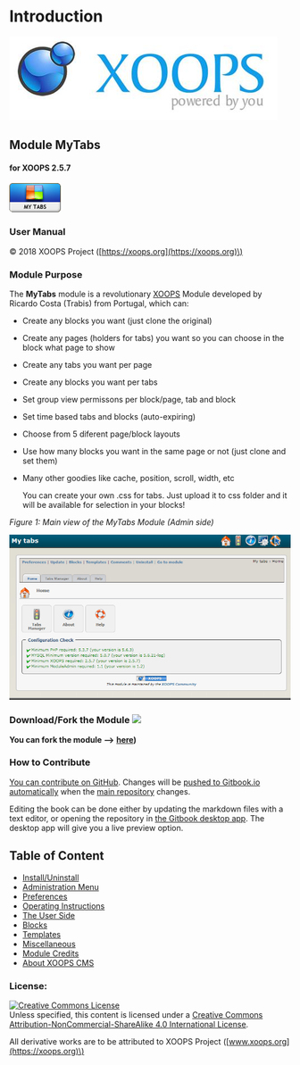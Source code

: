 # Introduction

![logoXoops.jpg](.gitbook/assets/logoxoops.jpg)

## Module MyTabs

#### for XOOPS 2.5.7

![logoModule.png](.gitbook/assets/logomodule.png)

### User Manual

© 2018 XOOPS Project \([https://xoops.org](https://xoops.org)\)

### Module Purpose

The **MyTabs** module is a revolutionary [XOOPS](http://www.xoops.org) Module developed by Ricardo Costa \(Trabis\) from Portugal, which can:

* Create any blocks you want \(just clone the original\)
* Create any pages \(holders for tabs\) you want so you can choose in the block what page to show
* Create any tabs you want per page
* Create any blocks you want per tabs
* Set group view permissons per block/page, tab and block
* Set time based tabs and blocks \(auto-expiring\)
* Choose from 5 diferent page/block layouts
* Use how many blocks you want in the same page or not \(just clone and set them\)
* Many other goodies like cache, position, scroll, width, etc

  You can create your own .css for tabs. Just upload it to css folder and it will be available for selection in your blocks!

  
_Figure 1: Main view of the MyTabs Module \(Admin side\)_

![](.gitbook/assets/image001.png)

### Download/Fork the Module ![](https://xoops.org/images/forkit.png)

**You can fork the module --&gt;** [**here**](https://github.com/XoopsModules25x/mytabs)**\)**

### How to Contribute

[You can contribute on GitHub](https://github.com/XoopsDocs/mytabs-tutorial). Changes will be [pushed to Gitbook.io automatically](https://www.gitbook.com/book/xoops/mytabs-tutorial/activity) when the [main repository](https://github.com/XoopsDocs/mytabs-tutorial) changes.

Editing the book can be done either by updating the markdown files with a text editor, or opening the repository in [the Gitbook desktop app](https://github.com/GitbookIO/editor/blob/master/README.md). The desktop app will give you a live preview option.

## Table of Content

* [Install/Uninstall](install-uninstall.md)
* [Administration Menu](administration-menu.md)
* [Preferences](preferences.md)
* [Operating Instructions](operating-instructions.md)
* [The User Side](the-user-side.md)
* [Blocks](blocks.md)
* [Templates](templates.md)
* [Miscellaneous](https://github.com/xoops/xoops-mytabs-module-tutrial/tree/46ba1bd18c5488abf1e9cc134b00cc07e0a886c8/en/book/8other.md) 
* [Module Credits](module-credits.md)
* [About XOOPS CMS](about-xoops-cms.md)

### License:

[![Creative Commons License](https://i.creativecommons.org/l/by-nc-sa/4.0/88x31.png)](http://creativecommons.org/licenses/by-nc-sa/4.0/)  
Unless specified, this content is licensed under a [Creative Commons Attribution-NonCommercial-ShareAlike 4.0 International License](http://creativecommons.org/licenses/by-nc-sa/4.0/).

All derivative works are to be attributed to XOOPS Project \([www.xoops.org](https://xoops.org)\)

